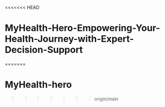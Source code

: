 <<<<<<< HEAD
# MyHealth-Hero-Empowering-Your-Health-Journey-with-Expert-Decision-Support
=======
# MyHealth-hero
>>>>>>> origin/main

